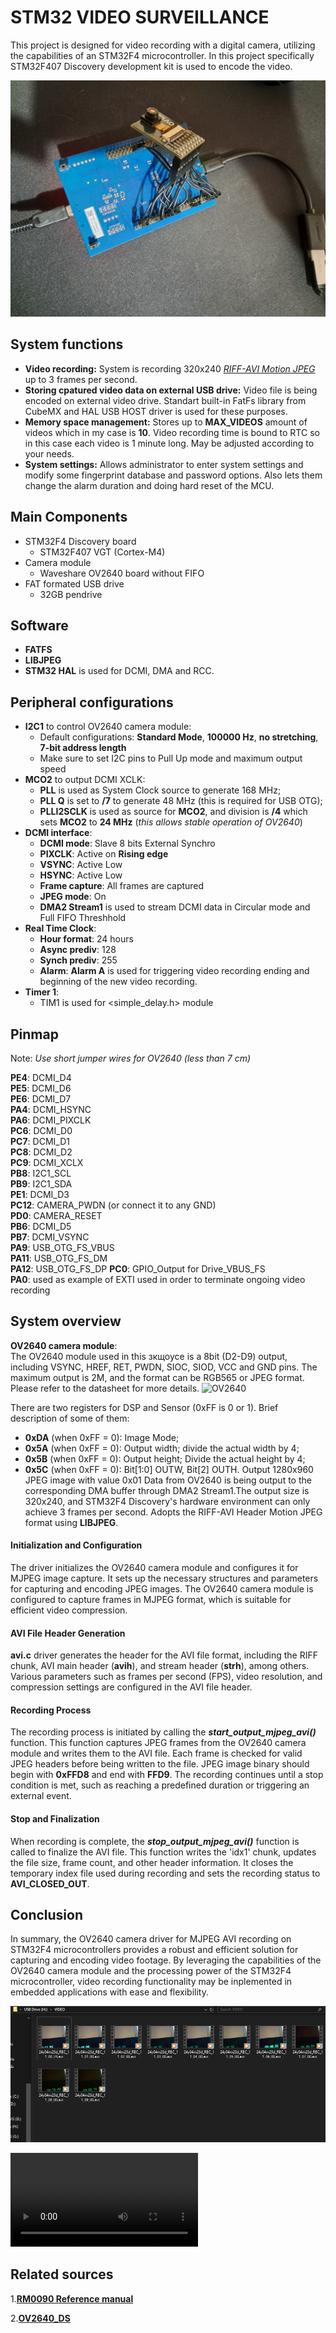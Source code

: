 
# STM32 VIDEO SURVEILLANCE 

This project is designed for video recording with a digital camera, utilizing the capabilities of an STM32F4 microcontroller. In this project specifically STM32F407 Discovery development kit is used to encode the video. 

![Development board](https://github.com/akaDestrocore/STM32_VIDEO_SURVEILLANCE/blob/main/controller.jpg) 

## System functions

- **Video recording:** System is recording 320x240 [*RIFF-AVI Motion JPEG*](https://learn.microsoft.com/en-us/windows/win32/directshow/avi-riff-file-reference) up to 3 frames per second. 
- **Storing cpatured video data on external USB drive:** Video file is being encoded on external video drive. Standart built-in FatFs library from CubeMX and HAL USB HOST driver is used for these purposes.
- **Memory space management:** Stores up to **MAX_VIDEOS** amount of videos which in my case is **10**. Video recording time is bound to RTC so in this case each video is 1 minute long. May be adjusted according to your needs. 
- **System settings:** Allows administrator to enter system settings and modify some fingerprint database and password options. Also lets them change the alarm duration and doing hard reset of the MCU.  
## Main Components

* STM32F4 Discovery board
    * STM32F407 VGT (Cortex-M4)  
* Camera module
    * Waveshare OV2640 board without FIFO
* FAT formated USB drive
    * 32GB pendrive

## Software

* **FATFS**
* **LIBJPEG**
* **STM32 HAL** is used for DCMI, DMA and RCC. 

## Peripheral configurations

* **I2C1** to control OV2640 camera module: 
    * Default configurations: **Standard Mode**, **100000 Hz**, **no stretching**, **7-bit address length**
    * Make sure to set I2C pins to Pull Up mode and maximum output speed
* **MCO2** to output DCMI XCLK: 
    * **PLL** is used as System Clock source to generate 168 MHz;
    * **PLL Q** is set to **/7** to generate 48 MHz (this is required for USB OTG);
    * **PLLI2SCLK** is used as source for **MCO2**, and division is **/4** which sets **MCO2** to **24 MHz** (*this allows stable operation of OV2640*)    
 * **DCMI interface**:
    * **DCMI mode**: Slave 8 bits External Synchro 
    * **PIXCLK**:  Active on **Rising edge**
    * **VSYNC**: Active Low
    * **HSYNC**: Active Low
    * **Frame capture**: All frames are captured
    * **JPEG mode**: On
    * **DMA2 Stream1** is used to stream DCMI data in Circular mode and Full FIFO Threshhold
* **Real Time Clock**:
    * **Hour format**: 24 hours
    * **Async prediv**: 128
    * **Synch prediv**: 255
    * **Alarm**: **Alarm A** is used for triggering video recording ending and beginning of the new video recording. 
* **Timer 1**: 
    * TIM1 is used for <simple_delay.h> module

## Pinmap
Note: *Use short jumper wires for OV2640 (less than 7 cm)*

 **PE4**: DCMI_D4  
 **PE5**: DCMI_D6  
 **PE6**: DCMI_D7   
 **PA4**: DCMI_HSYNC  
 **PA6**: DCMI_PIXCLK  
 **PC6**: DCMI_D0  
 **PC7**: DCMI_D1  
 **PC8**: DCMI_D2  
 **PC9**: DCMI_XCLX  
 **PB8**: I2C1_SCL  
 **PB9**: I2C1_SDA  
 **PE1**: DCMI_D3  
 **PC12**: CAMERA_PWDN (or connect it to any GND)  
 **PD0**: CAMERA_RESET  
 **PB6**: DCMI_D5  
 **PB7**: DCMI_VSYNC  
 **PA9**: USB_OTG_FS_VBUS  
 **PA11**: USB_OTG_FS_DM  
 **PA12**: USB_OTG_FS_DP
 **PC0**: GPIO_Output for Drive_VBUS_FS  
 **PA0**: used as example of EXTI used in order to terminate ongoing video recording   




## System overview

**OV2640 camera module**:  
The OV2640 module used in this зкщоусе is a 8bit (D2-D9) output, including VSYNC, HREF, RET, PWDN, SIOC, SIOD, VCC and GND pins. The maximum output is 2M, and the format can be RGB565 or JPEG format. Please refer to the datasheet for more details.
![OV2640](https://www.waveshare.com/media/catalog/product/cache/1/image/560x560/9df78eab33525d08d6e5fb8d27136e95/o/v/ov2640-camera-board_l_1_5.jpg)

There are two registers for DSP and Sensor (0xFF is 0 or 1). Brief description of some of them:  
* **0xDA** (when 0xFF = 0): Image Mode;
* **0x5A** (when 0xFF = 0): Output width; divide the actual width by 4;  
* **0x5B** (when 0xFF = 0): Output height; Divide the actual height by 4;  
* **0x5C** (when 0xFF = 0): Bit[1:0] OUTW, Bit[2] OUTH. Output 1280x960 JPEG image with value 0x01
Data from OV2640 is being output to the corresponding DMA buffer through DMA2 Stream1.The output size is 320x240, and STM32F4 Discovery's hardware environment can only achieve 3 frames per second. Adopts the RIFF-AVI Header Motion JPEG format using **LIBJPEG**.

#### Initialization and Configuration
The driver initializes the OV2640 camera module and configures it for MJPEG image capture.
It sets up the necessary structures and parameters for capturing and encoding JPEG images.
The OV2640 camera module is configured to capture frames in MJPEG format, which is suitable for efficient video compression.
#### AVI File Header Generation
**avi.c** driver generates the header for the AVI file format, including the RIFF chunk, AVI main header (**avih**), and stream header (**strh**), among others.
Various parameters such as frames per second (FPS), video resolution, and compression settings are configured in the AVI file header.
#### Recording Process
The recording process is initiated by calling the ***start_output_mjpeg_avi()*** function.
This function captures JPEG frames from the OV2640 camera module and writes them to the AVI file.
Each frame is checked for valid JPEG headers before being written to the file. JPEG image binary should begin with **0xFFD8** and end with **FFD9**.
The recording continues until a stop condition is met, such as reaching a predefined duration or triggering an external event.
#### Stop and Finalization
When recording is complete, the ***stop_output_mjpeg_avi()*** function is called to finalize the AVI file.
This function writes the 'idx1' chunk, updates the file size, frame count, and other header information.
It closes the temporary index file used during recording and sets the recording status to **AVI_CLOSED_OUT**.
## Conclusion
In summary, the OV2640 camera driver for MJPEG AVI recording on STM32F4 microcontrollers provides a robust and efficient solution for capturing and encoding video footage. By leveraging the capabilities of the OV2640 camera module and the processing power of the STM32F4 microcontroller, video recording functionality may be inplemented in embedded applications with ease and flexibility.

![Recorded videos on the pendrive](https://github.com/akaDestrocore/STM32_VIDEO_SURVEILLANCE/blob/main/pendrive.png)

![Example of recorded 1 minute long video](https://github.com/akaDestrocore/STM32_VIDEO_SURVEILLANCE/blob/main/24y04m23d_REC_11_06_00.avi)
## Related sources

1.[**RM0090 Reference manual**](https://www.st.com/resource/en/reference_manual/dm00031020-stm32f405-415-stm32f407-417-stm32f427-437-and-stm32f429-439-advanced-arm-based-32-bit-mcus-stmicroelectronics.pdf)

2.[**OV2640_DS**](https://files.waveshare.com/upload/6/6b/OV2640_DS%281.6%29.pdf)



